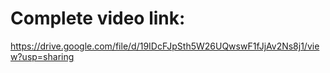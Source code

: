 # Complete video link:
https://drive.google.com/file/d/19IDcFJpSth5W26UQwswF1fJjAv2Ns8j1/view?usp=sharing
